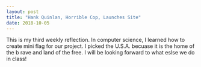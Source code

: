 ```yaml
---
layout: post
title: "Hank Quinlan, Horrible Cop, Launches Site"
date: 2018-10-05
---
```


This is my third weekly reflection. In computer science, I learned how to create mini flag for our project. I picked the U.S.A. becuase it is the home of the b rave and land of the free. I will be looking forward to what eslse we do in class!
